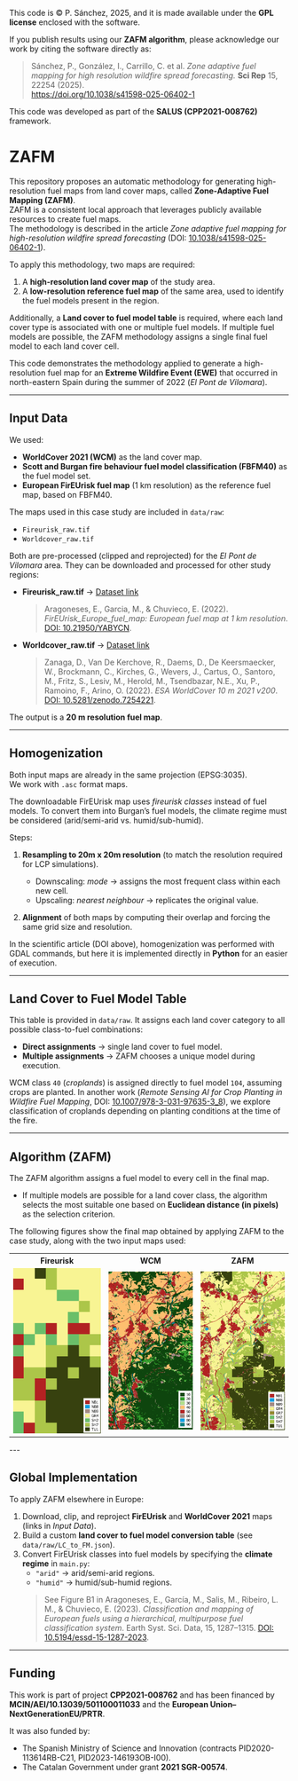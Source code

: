 This code is © P. Sánchez, 2025, and it is made available under the **GPL license** enclosed with the software.

If you publish results using our **ZAFM algorithm**, please acknowledge our work by citing the software directly as:

> Sánchez, P., González, I., Carrillo, C. et al. *Zone adaptive fuel mapping for high resolution wildfire spread forecasting.* **Sci Rep** 15, 22254 (2025).  
> https://doi.org/10.1038/s41598-025-06402-1

This code was developed as part of the **SALUS (CPP2021-008762)** framework.

# ZAFM  

This repository proposes an automatic methodology for generating high-resolution fuel maps from land cover maps, called **Zone-Adaptive Fuel Mapping (ZAFM)**.  
ZAFM is a consistent local approach that leverages publicly available resources to create fuel maps.  
The methodology is described in the article *Zone adaptive fuel mapping for high-resolution wildfire spread forecasting* (DOI: [10.1038/s41598-025-06402-1](https://doi.org/10.1038/s41598-025-06402-1)).

To apply this methodology, two maps are required:  
1. A **high-resolution land cover map** of the study area.  
2. A **low-resolution reference fuel map** of the same area, used to identify the fuel models present in the region.  

Additionally, a **Land cover to fuel model table** is required, where each land cover type is associated with one or multiple fuel models. If multiple fuel models are possible, the ZAFM methodology assigns a single final fuel model to each land cover cell.  

This code demonstrates the methodology applied to generate a high-resolution fuel map for an **Extreme Wildfire Event (EWE)** that occurred in north-eastern Spain during the summer of 2022 (*El Pont de Vilomara*).  

---

## Input Data  

We used:  
- **WorldCover 2021 (WCM)** as the land cover map.  
- **Scott and Burgan fire behaviour fuel model classification (FBFM40)** as the fuel model set.  
- **European FirEUrisk fuel map** (1 km resolution) as the reference fuel map, based on FBFM40.  

The maps used in this case study are included in `data/raw`:  
- `Fireurisk_raw.tif`  
- `Worldcover_raw.tif`  

Both are pre-processed (clipped and reprojected) for the *El Pont de Vilomara* area. They can be downloaded and processed for other study regions:  

- **Fireurisk_raw.tif** → [Dataset link](https://edatos.consorciomadrono.es/dataset.xhtml?persistentId=doi:10.21950/YABYCN)  
  > Aragoneses, E., Garcia, M., & Chuvieco, E. (2022). *FirEUrisk_Europe_fuel_map: European fuel map at 1 km resolution*. [DOI: 10.21950/YABYCN](https://doi.org/10.21950/YABYCN).  

- **Worldcover_raw.tif** → [Dataset link](https://worldcover2021.esa.int/downloader)  
  > Zanaga, D., Van De Kerchove, R., Daems, D., De Keersmaecker, W., Brockmann, C., Kirches, G., Wevers, J., Cartus, O., Santoro, M., Fritz, S., Lesiv, M., Herold, M., Tsendbazar, N.E., Xu, P., Ramoino, F., Arino, O. (2022). *ESA WorldCover 10 m 2021 v200*. [DOI: 10.5281/zenodo.7254221](https://doi.org/10.5281/zenodo.7254221).  

The output is a **20 m resolution fuel map**.  

---

## Homogenization  

Both input maps are already in the same projection (EPSG:3035).  
We work with `.asc` format maps.  

The downloadable FirEUrisk map uses *fireurisk classes* instead of fuel models. To convert them into Burgan’s fuel models, the climate regime must be considered (arid/semi-arid vs. humid/sub-humid).  

Steps:  
1. **Resampling to 20m x 20m resolution** (to match the resolution required for LCP simulations).  
   - Downscaling: *mode* → assigns the most frequent class within each new cell.  
   - Upscaling: *nearest neighbour* → replicates the original value.  

2. **Alignment** of both maps by computing their overlap and forcing the same grid size and resolution.  

In the scientific article (DOI above), homogenization was performed with GDAL commands, but here it is implemented directly in **Python** for an easier of execution.  

---

## Land Cover to Fuel Model Table  

This table is provided in `data/raw`. It assigns each land cover category to all possible class-to-fuel combinations:  
- **Direct assignments** → single land cover to fuel model.  
- **Multiple assignments** → ZAFM chooses a unique model during execution.  

WCM class `40` (*croplands*) is assigned directly to fuel model `104`, assuming crops are planted. In another work (*Remote Sensing AI for Crop Planting in Wildfire Fuel Mapping*, DOI: [10.1007/978-3-031-97635-3_8](https://doi.org/10.1007/978-3-031-97635-3_8)), we explore classification of croplands depending on planting conditions at the time of the fire.  

---

## Algorithm (ZAFM)  

The ZAFM algorithm assigns a fuel model to every cell in the final map.  
- If multiple models are possible for a land cover class, the algorithm selects the most suitable one based on **Euclidean distance (in pixels)** as the selection criterion.  

The following figures show the final map obtained by applying ZAFM to the case study, along with the two input maps used:

<table>
  <tr>
    <th>Fireurisk</th>
    <th>WCM</th>
    <th>ZAFM</th>
  </tr>
  <tr>
    <td><img src="media/fireurisk.png" alt="Fireurisk" width="200"></td>
    <td><img src="media/wcm.png" alt="WCM" width="200"></td>
    <td><img src="media/zafm.png" alt="ZAFM" width="200"></td>
  </tr>
</table>
---

## Global Implementation  

To apply ZAFM elsewhere in Europe:  
1. Download, clip, and reproject **FirEUrisk** and **WorldCover 2021** maps (links in *Input Data*).  
2. Build a custom **land cover to fuel model conversion table** (see `data/raw/LC_to_FM.json`).  
3. Convert FirEUrisk classes into fuel models by specifying the **climate regime** in `main.py`:  
   - `"arid"` → arid/semi-arid regions.  
   - `"humid"` → humid/sub-humid regions.  
   > See Figure B1 in Aragoneses, E., García, M., Salis, M., Ribeiro, L. M., & Chuvieco, E. (2023). *Classification and mapping of European fuels using a hierarchical, multipurpose fuel classification system*. Earth Syst. Sci. Data, 15, 1287–1315. [DOI: 10.5194/essd-15-1287-2023](https://doi.org/10.5194/essd-15-1287-2023).  

---

## Funding  

This work is part of project **CPP2021-008762** and has been financed by **MCIN/AEI/10.13039/501100011033** and the **European Union–NextGenerationEU/PRTR**.  

It was also funded by:  
- The Spanish Ministry of Science and Innovation (contracts PID2020-113614RB-C21, PID2023-146193OB-I00).  
- The Catalan Government under grant **2021 SGR-00574**.  



